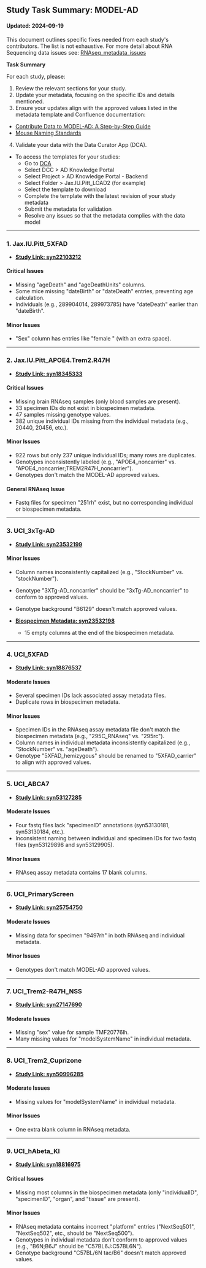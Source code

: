 ## Study Task Summary: MODEL-AD
#### Updated: 2024-09-19

This document outlines specific fixes needed from each study's contributors. The list is not exhaustive. For more detail about RNA Sequencing data issues see: [RNAseq_metadata_issues](RNAseq_metadata_issues.md)

**Task Summary**

For each study, please:

1. Review the relevant sections for your study.
2. Update your metadata, focusing on the specific IDs and details mentioned.
3. Ensure your updates align with the approved values listed in the metadata template and Confluence documentation:
  - [Contribute Data to MODEL-AD: A Step-by-Step Guide](https://sagebionetworks.jira.com/wiki/spaces/MOD/pages/2573402701/Contribute+Data+to+MODEL-AD+A+Step-by-Step+Guide)
  - [Mouse Naming Standards](https://sagebionetworks.jira.com/wiki/spaces/MOD/pages/2125201409/Mouse+Naming+Standards)
4. Validate your data with the Data Curator App (DCA). 
  - To access the templates for your studies:
    - Go to [DCA](https://dca.app.sagebionetworks.org/)
    - Select DCC > AD Knowledge Portal
    - Select Project > AD Knowledge Portal - Backend
    - Select Folder > Jax.IU.Pitt_LOAD2 (for example)
    - Select the template to download
    - Complete the template with the latest revision of your study metadata
    - Submit the metadata for validation
    - Resolve any issues so that the metadata complies with the data model

---

### **1. Jax.IU.Pitt_5XFAD**  
- **[Study Link: syn22103212](https://www.synapse.org/#!Synapse:syn22103212)**  

#### **Critical Issues**  
- Missing "ageDeath" and "ageDeathUnits" columns.  
- Some mice missing "dateBirth" or "dateDeath" entries, preventing age calculation.  
- Individuals (e.g., 289904014, 289973785) have "dateDeath" earlier than "dateBirth".

#### **Minor Issues**  
- "Sex" column has entries like "female " (with an extra space).

---

### **2. Jax.IU.Pitt_APOE4.Trem2.R47H**  
- **[Study Link: syn18345333](https://www.synapse.org/#!Synapse:syn18345333)**  

#### **Critical Issues**  
- Missing brain RNAseq samples (only blood samples are present).  
- 33 specimen IDs do not exist in biospecimen metadata.  
- 47 samples missing genotype values.  
- 382 unique individual IDs missing from the individual metadata (e.g., 20440, 20456, etc.).

#### **Minor Issues**  
- 922 rows but only 237 unique individual IDs; many rows are duplicates.  
- Genotypes inconsistently labeled (e.g., "APOE4_noncarrier" vs. "APOE4_noncarrier;TREM2R47H_noncarrier").  
- Genotypes don't match the MODEL-AD approved values.

#### **General RNAseq Issue**  
- Fastq files for specimen "251rh" exist, but no corresponding individual or biospecimen metadata.

---

### **3. UCI_3xTg-AD**  
- **[Study Link: syn23532199](https://www.synapse.org/#!Synapse:syn23532199)**  

#### **Minor Issues**  
- Column names inconsistently capitalized (e.g., "StockNumber" vs. "stockNumber").  
- Genotype "3XTg-AD_noncarrier" should be "3xTg-AD_noncarrier" to conform to approved values.  
- Genotype background "B6129" doesn't match approved values.

- **[Biospecimen Metadata: syn23532198](https://www.synapse.org/#!Synapse:syn23532198)**  
  - 15 empty columns at the end of the biospecimen metadata.

---

### **4. UCI_5XFAD**  
- **[Study Link: syn18876537](https://www.synapse.org/#!Synapse:syn18876537)**  

#### **Moderate Issues**  
- Several specimen IDs lack associated assay metadata files.  
- Duplicate rows in biospecimen metadata.

#### **Minor Issues**  
- Specimen IDs in the RNAseq assay metadata file don't match the biospecimen metadata (e.g., "295C_RNAseq" vs. "295rc").  
- Column names in individual metadata inconsistently capitalized (e.g., "StockNumber" vs. "ageDeath").  
- Genotype "5XFAD_hemizygous" should be renamed to "5XFAD_carrier" to align with approved values.

---

### **5. UCI_ABCA7**  
- **[Study Link: syn53127285](https://www.synapse.org/#!Synapse:syn53127285)**  

#### **Moderate Issues**  
- Four fastq files lack "specimenID" annotations (syn53130181, syn53130184, etc.).  
- Inconsistent naming between individual and specimen IDs for two fastq files (syn53129898 and syn53129905).

#### **Minor Issues**  
- RNAseq assay metadata contains 17 blank columns.

---

### **6. UCI_PrimaryScreen**  
- **[Study Link: syn25754750](https://www.synapse.org/#!Synapse:syn25754750)**  

#### **Moderate Issues**  
- Missing data for specimen "9497rh" in both RNAseq and individual metadata.

#### **Minor Issues**  
- Genotypes don't match MODEL-AD approved values.

---

### **7. UCI_Trem2-R47H_NSS**  
- **[Study Link: syn27147690](https://www.synapse.org/#!Synapse:syn27147690)**  

#### **Moderate Issues**  
- Missing "sex" value for sample TMF20776lh.  
- Many missing values for "modelSystemName" in individual metadata.

---

### **8. UCI_Trem2_Cuprizone**  
- **[Study Link: syn50996285](https://www.synapse.org/#!Synapse:syn50996285)**  

#### **Moderate Issues**  
- Missing values for "modelSystemName" in individual metadata.

#### **Minor Issues**  
- One extra blank column in RNAseq metadata.

---

### **9. UCI_hAbeta_KI**  
- **[Study Link: syn18816975](https://www.synapse.org/#!Synapse:syn18816975)**  

#### **Critical Issues**  
- Missing most columns in the biospecimen metadata (only "individualID", "specimenID", "organ", and "tissue" are present).  

#### **Minor Issues**  
- RNAseq metadata contains incorrect "platform" entries ("NextSeq501", "NextSeq502", etc., should be "NextSeq500").  
- Genotypes in individual metadata don't conform to approved values (e.g., "B6N;B6J" should be "C57BL6J:C57BL6N").  
- Genotype background "C57BL/6N tac/B6" doesn't match approved values.
